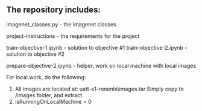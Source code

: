 The repository includes:
------------------------------------------
imagenet_classes.py       - the imagenet classes

project-instructions      - the requirements for the project
  
train-objective-1.ipynb   - solution to objective #1 
train-objective-2.ipynb   - solution to objective #2 

prepare-objective-2.ipynb - helper, work on local machine with local images

For local work, do the following:
1. All images are located at: uatt-e1-ronenle\images.tar
   Simply copy to /images folder, and extract 
2. isRunningOnLocalMachine  = 0
